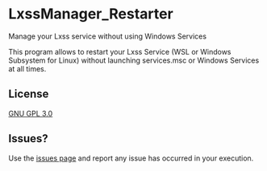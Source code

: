 # LxssManager_Restarter
Manage your Lxss service without using Windows Services


This program allows to restart your Lxss Service (WSL or Windows Subsystem for Linux) without launching services.msc or Windows Services at all times.

## License
[GNU GPL 3.0](https://github.com/Ziocash/LxssManager_Restarter/blob/master/LICENSE)

## Issues?
Use the [issues page](https://github.com/Ziocash/LxssManager_Restarter/issues/new/choose) and report any issue has occurred in your execution.
